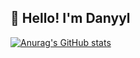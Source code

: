 ## 👋 Hello! I'm Danyyl

[![Anurag's GitHub stats](https://github-readme-stats.vercel.app/api?username=danyylka&show_icons=true&theme=catppuccin_latte)](https://github.com/danyylka/github-readme-stats&show_icons=true&theme=catppuccin_latte)
